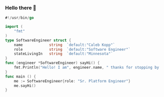 ### Hello there 👋

```go
#!/usr/bin/go

import (
    "fmt"
)
type SoftwareEngineer struct {
    name            string  `default:"Caleb Kopp"`
    role            string  `default:"Software Engineer"`
    stateLivingIn   string  `default:"Minnesota"`
}
func (engineer *SoftwareEngineer) sayHi() {
    fmt.Println("Hello! I am", engineer.name, " thanks for stopping by!")
}
func main () {
    me := SoftwareEngineer{role: "Sr. Platform Engineer"}
    me.sayHi()
}

```

<!--
**CalebmKopp/calebmkopp** is a ✨ _special_ ✨ repository because its `README.md` (this file) appears on your GitHub profile.

Here are some ideas to get you started:

- 🔭 I’m currently working on ...
- 🌱 I’m currently learning ...
- 👯 I’m looking to collaborate on ...
- 🤔 I’m looking for help with ...
- 💬 Ask me about ...
- 📫 How to reach me: ...
- 😄 Pronouns: ...
- ⚡ Fun fact: ...
-->
